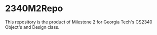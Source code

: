# 2340M2Repo
This repository is the product of Milestone 2 for Georgia Tech's CS2340 Object's and Design class. 
